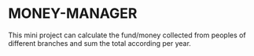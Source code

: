 # MONEY-MANAGER 
This mini project can calculate the fund/money collected from peoples of different branches and sum the total according per year.
